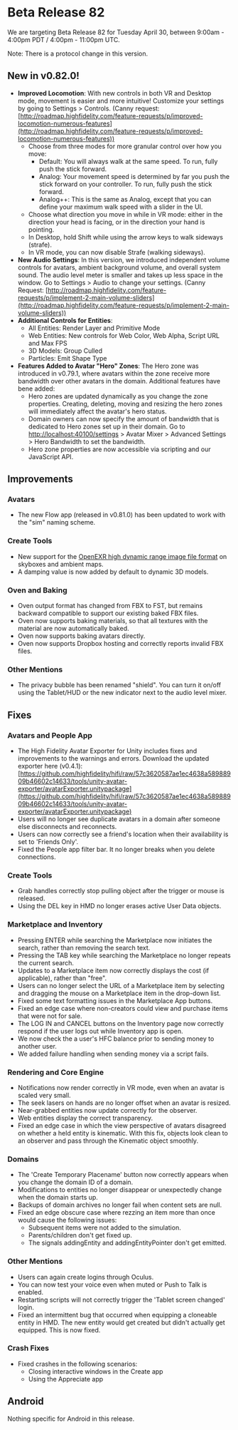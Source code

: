 # Beta Release 82

We are targeting Beta Release 82 for Tuesday April 30, between 9:00am - 4:00pm PDT / 4:00pm - 11:00pm UTC.

Note: There is a protocol change in this version.

## New in v0.82.0!

* **Improved Locomotion**: With new controls in both VR and Desktop mode, movement is easier and more intuitive! Customize your settings by going to Settings > Controls. (Canny request: [http://roadmap.highfidelity.com/feature-requests/p/improved-locomotion-numerous-features](http://roadmap.highfidelity.com/feature-requests/p/improved-locomotion-numerous-features))
    * Choose from three modes for more granular control over how you move: 
        * Default: You will always walk at the same speed. To run, fully push the stick forward. 
        * Analog: Your movement speed is determined by far you push the stick forward on your controller. To run, fully push the stick forward. 
        * Analog++: This is the same as Analog, except that you can define your maximum walk speed with a slider in the UI.
    * Choose what direction you move in while in VR mode: either in the direction your head is facing, or in the direction your hand is pointing.
    * In Desktop, hold Shift while using the arrow keys to walk sideways (strafe).
    * In VR mode, you can now disable Strafe (walking sideways).
* **New Audio Settings**: In this version, we introduced independent volume controls for avatars, ambient background volume, and overall system sound. The audio level meter is smaller and takes up less space in the window. Go to Settings > Audio to change your settings. (Canny Request: [http://roadmap.highfidelity.com/feature-requests/p/implement-2-main-volume-sliders](http://roadmap.highfidelity.com/feature-requests/p/implement-2-main-volume-sliders))
* **Additional Controls for Entities**: 
    * All Entities: Render Layer and Primitive Mode
    * Web Entities: New controls for Web Color, Web Alpha, Script URL and Max FPS
    * 3D Models: Group Culled
    * Particles: Emit Shape Type
* **Features Added to Avatar "Hero" Zones**: The Hero zone was introduced in v0.79.1, where avatars within the zone receive more bandwidth over other avatars in the domain. Additional features have bene added:
    * Hero zones are updated dynamically as you change the zone properties. Creating, deleting, moving and resizing the hero zones will immediately affect the avatar's hero status. 
    * Domain owners can now specify the amount of bandwidth that is dedicated to Hero zones set up in their domain. Go to [http://localhost:40100/settings](http://localhost:40100/settings) > Avatar Mixer > Advanced Settings > Hero Bandwidth to set the bandwidth.
    * Hero zone properties are now accessible via scripting and our JavaScript API.
    
## Improvements

### Avatars

* The new Flow app (released in v0.81.0) has been updated to work with the "sim" naming scheme.

### Create Tools

* New support for the [OpenEXR high dynamic range image file format](http://www.openexr.com) on skyboxes and ambient maps.
* A damping value is now added by default to dynamic 3D models.

### Oven and Baking

* Oven output format has changed from FBX to FST, but remains backward compatible to support our existing baked FBX files. 
* Oven now supports baking materials, so that all textures with the material are now automatically baked.
* Oven now supports baking avatars directly.
* Oven now supports Dropbox hosting and correctly reports invalid FBX files.

### Other Mentions

* The privacy bubble has been renamed "shield". You can turn it on/off using the Tablet/HUD or the new indicator next to the audio level mixer.

## Fixes

### Avatars and People App

* The High Fidelity Avatar Exporter for Unity includes fixes and improvements to the warnings and errors. Download the updated exporter here (v0.4.1): [https://github.com/highfidelity/hifi/raw/57c3620587ae1ec4638a58988909b46602c14633/tools/unity-avatar-exporter/avatarExporter.unitypackage](https://github.com/highfidelity/hifi/raw/57c3620587ae1ec4638a58988909b46602c14633/tools/unity-avatar-exporter/avatarExporter.unitypackage)
* Users will no longer see duplicate avatars in a domain after someone else disconnects and reconnects. 
* Users can now correctly see a friend's location when their availability is set to 'Friends  Only'.
* Fixed the People app filter bar. It no longer breaks when you delete connections.

### Create Tools

* Grab handles correctly stop pulling object after the trigger or mouse is released.
* Using the DEL key in HMD no longer erases active User Data objects.

### Marketplace and Inventory

* Pressing ENTER while searching the Marketplace now initiates the search, rather than removing the search text.
* Pressing the TAB key while searching the Marketplace no longer repeats the current search.
* Updates to a Marketplace item now correctly displays the cost (if applicable), rather than "free".
* Users can no longer select the URL of a Marketplace item by selecting and dragging the mouse on a Marketplace item in the drop-down list.
* Fixed some text formatting issues in the Marketplace App buttons.
* Fixed an edge case where non-creators could view and purchase items that were not for sale.
* The LOG IN and CANCEL buttons on the Inventory page now correctly respond if the user logs out while Inventory app is open.
* We now check the a user's HFC balance prior to sending money to another user. 
* We added failure handling when sending money via a script fails.

### Rendering and Core Engine

* Notifications now render correctly in VR mode, even when an avatar is scaled very small.
* The seek lasers on hands are no longer offset when an avatar is resized.
* Near-grabbed entities now update correctly for the observer.
* Web entities display the correct transparency.
* Fixed an edge case in which the view perspective of avatars disagreed on whether a held entity is kinematic. With this fix, objects look clean to an observer and pass through the Kinematic object smoothly. 

### Domains

* The 'Create Temporary Placename' button now correctly appears when you change the domain ID of a domain.
* Modifications to entities no longer disappear or unexpectedly change when the domain starts up.
* Backups of domain archives no longer fail when content sets are null.
* Fixed an edge obscure case where rezzing an item more than once would cause the following issues:
    * Subsequent items were not added to the simulation.
    * Parents/children don't get fixed up.
    * The signals addingEntity and addingEntityPointer don't get emitted.

### Other Mentions

* Users can again create logins through Oculus.
* You can now test your voice even when muted or Push to Talk is enabled.
* Restarting scripts will not correctly trigger the 'Tablet screen changed' login.
* Fixed an intermittent bug that occurred when equipping a cloneable entity in HMD. The new entity would get created but didn't actually get equipped. This is now fixed.

### Crash Fixes

* Fixed crashes in the following scenarios: 
    * Closing interactive windows in the Create app
    * Using the Appreciate app

## Android

Nothing specific for Android in this release.
